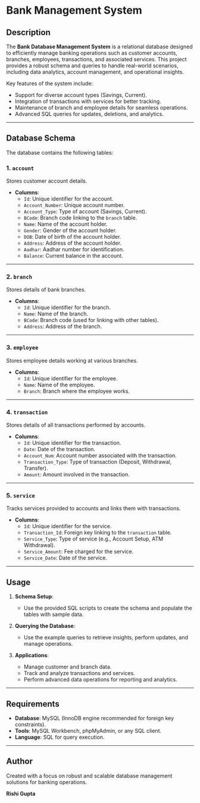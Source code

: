 # Bank Management System

## Description
The **Bank Database Management System** is a relational database designed to efficiently manage banking operations such as customer accounts, branches, employees, transactions, and associated services. This project provides a robust schema and queries to handle real-world scenarios, including data analytics, account management, and operational insights.

Key features of the system include:
- Support for diverse account types (Savings, Current).
- Integration of transactions with services for better tracking.
- Maintenance of branch and employee details for seamless operations.
- Advanced SQL queries for updates, deletions, and analytics.

---

## Database Schema
The database contains the following tables:

### 1. **`account`**
Stores customer account details.
- **Columns**: 
  - `Id`: Unique identifier for the account.
  - `Account_Number`: Unique account number.
  - `Account_Type`: Type of account (Savings, Current).
  - `BCode`: Branch code linking to the `branch` table.
  - `Name`: Name of the account holder.
  - `Gender`: Gender of the account holder.
  - `DOB`: Date of birth of the account holder.
  - `Address`: Address of the account holder.
  - `Aadhar`: Aadhar number for identification.
  - `Balance`: Current balance in the account.

---

### 2. **`branch`**
Stores details of bank branches.
- **Columns**:
  - `Id`: Unique identifier for the branch.
  - `Name`: Name of the branch.
  - `BCode`: Branch code (used for linking with other tables).
  - `Address`: Address of the branch.

---

### 3. **`employee`**
Stores employee details working at various branches.
- **Columns**:
  - `Id`: Unique identifier for the employee.
  - `Name`: Name of the employee.
  - `Branch`: Branch where the employee works.

---

### 4. **`transaction`**
Stores details of all transactions performed by accounts.
- **Columns**:
  - `Id`: Unique identifier for the transaction.
  - `Date`: Date of the transaction.
  - `Account_Num`: Account number associated with the transaction.
  - `Transaction_Type`: Type of transaction (Deposit, Withdrawal, Transfer).
  - `Amount`: Amount involved in the transaction.

---

### 5. **`service`**
Tracks services provided to accounts and links them with transactions.
- **Columns**:
  - `Id`: Unique identifier for the service.
  - `Transaction_Id`: Foreign key linking to the `transaction` table.
  - `Service_Type`: Type of service (e.g., Account Setup, ATM Withdrawal).
  - `Service_Amount`: Fee charged for the service.
  - `Service_Date`: Date of the service.

---

## Usage
1. **Schema Setup**:
   - Use the provided SQL scripts to create the schema and populate the tables with sample data.

2. **Querying the Database**:
   - Use the example queries to retrieve insights, perform updates, and manage operations.

3. **Applications**:
   - Manage customer and branch data.
   - Track and analyze transactions and services.
   - Perform advanced data operations for reporting and analytics.

---

## Requirements
- **Database**: MySQL (InnoDB engine recommended for foreign key constraints).
- **Tools**: MySQL Workbench, phpMyAdmin, or any SQL client.
- **Language**: SQL for query execution.

---

## Author
Created with a focus on robust and scalable database management solutions for banking operations.

**Rishi Gupta**  
